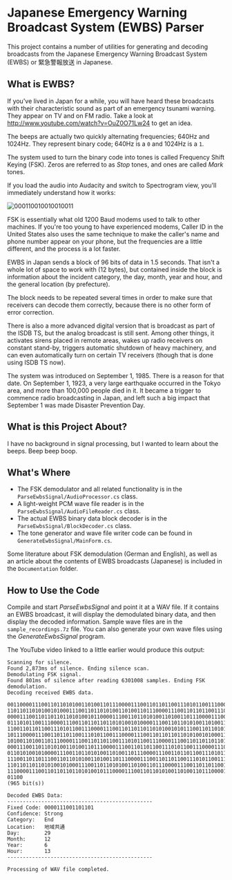 Japanese Emergency Warning Broadcast System (EWBS) Parser
====

This project contains a number of utilities for generating and decoding broadcasts from the Japanese Emergency Warning Broadcast System (EWBS) or 緊急警報放送 in Japanese.

What is EWBS?
----

If you've lived in Japan for a while, you will have heard these broadcasts with their characteristic sound as part of an emergency tsunami warning. They appear on TV and on FM radio. Take a look at http://www.youtube.com/watch?v=OuZ0O71Lw24 to get an idea. 

The beeps are actually two quickly alternating frequencies; 640Hz and 1024Hz. They represent binary code; 640Hz is a `0` and 1024Hz is a `1`.

The system used to turn the binary code into tones is called Frequency Shift Keying (FSK). Zeros are referred to as _Stop_ tones, and ones are called _Mark_ tones.

If you load the audio into Audacity and switch to Spectrogram view, you'll immediately understand how it works:

![000110010010010011](http://i.imgur.com/7WiNgFD.png "000110010010010011")

FSK is essentially what old 1200 Baud modems used to talk to other machines. If you're too young to have experienced modems, Caller ID in the United States also uses the same technique to make the caller's name and phone number appear on your phone, but the frequencies are a little different, and the process is a lot faster.

EWBS in Japan sends a block of 96 bits of data in 1.5 seconds. That isn't a whole lot of space to work with (12 bytes), but contained inside the block is information about the incident category, the day, month, year and hour, and the general location (by prefecture).

The block needs to be repeated several times in order to make sure that receivers can decode them correctly, because there is no other form of error correction.

There is also a more advanced digital version that is broadcast as part of the ISDB TS, but the analog broadcast is still sent. Among other things, it activates sirens placed in remote areas, wakes up radio receivers on constant stand-by, triggers automatic shutdown of heavy machinery, and can even automatically turn on certain TV receivers (though that is done using ISDB TS now).

The system was introduced on September 1, 1985. There is a reason for that date. On September 1, 1923, a very large earthquake occurred in the Tokyo area, and more than 100,000 people died in it. It became a trigger to commence radio broadcasting in Japan, and left such a big impact that September 1 was made Disaster Prevention Day.

What is this Project About?
----

I have no background in signal processing, but I wanted to learn about the beeps. Beep beep boop.


What's Where
----

* The FSK demodulator and all related functionality is in the `ParseEwbsSignal/AudioProcessor.cs` class.
* A light-weight PCM wave file reader is in the `ParseEwbsSignal/AudioFileReader.cs` class.
* The actual EWBS binary data block decoder is in the `ParseEwbsSignal/BlockDecoder.cs` class.
* The tone generator and wave file writer code can be found in `GenerateEwbsSignal/MainForm.cs`.

Some literature about FSK demodulation (German and English), as well as an article about the contents of EWBS broadcasts (Japanese) is included in the `Documentation` folder.


How to Use the Code
----

Compile and start _ParseEwbsSignal_ and point it at a WAV file. If it contains an EWBS broadcast, it will display the demodulated binary data, and then display the decoded information. Sample wave files are in the `sample_recordings.7z` file. You can also generate your own wave files using the _GenerateEwbsSignal_ program.

The YouTube video linked to a little earlier would produce this output:

    Scanning for silence.
    Found 2,873ms of silence. Ending silence scan.
    Demodulating FSK signal.
    Found 801ms of silence after reading 6301008 samples. Ending FSK demodulation.
    Decoding received EWBS data.
    
    00110000111001101101010011010011011100001110011011011001110101100111000011100110
    11011011010100101000111001101101010011010011011100001110011011011001110101100111
    00001110011011011011010100101100001110011011010100110100110111000011100110110110
    01110101100111000011100110110110110101001010000111001101101010011010011011100001
    11001101101100111010110011100001110011011011011010100101011100110110101001101001
    10111000011100110110110011101011001110000111001101101101101010010100011100110110
    10100110100110111000011100110110110011101011001110000111001101101101101010010110
    00011100110110101001101001101110000111001101101100111010110011100001110011011011
    01101010010100001110011011010100110100110111000011100110110110011101011001110000
    11100110110111001101101010011010011011100001110011011011001110101100111000011100
    11011011011010100101000111001101101010011010011011100001110011011011001110101100
    11100001110011011011011010100101110000111001101101010011010011011100001110011011
    01100
    (965 bit(s))
    
    Decoded EWBS Data:
    -----------------------------------------------
    Fixed Code: 0000111001101101
    Confidence: Strong
    Category:   End
    Location:   地域共通
    Day:        29
    Month:      12
    Year:       6
    Hour:       13
    -----------------------------------------------
    
    Processing of WAV file completed.

